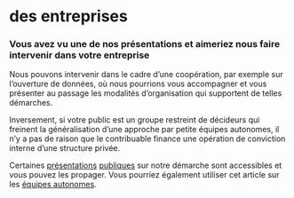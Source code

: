 # des entreprises

### Vous avez vu une de nos présentations et aimeriez nous faire intervenir dans votre entreprise

Nous pouvons intervenir dans le cadre d’une coopération, par exemple sur l’ouverture de données, où nous pourrions vous accompagner et vous présenter au passage les modalités d’organisation qui supportent de telles démarches.

Inversement, si votre public est un groupe restreint de décideurs qui freinent la généralisation d’une approche par petite équipes autonomes, il n’y a pas de raison que le contribuable finance une opération de conviction interne d’une structure privée.

Certaines [présentations](https://www.youtube.com/watch?v=qAFm3HhoZNI) [publiques](https://www.infoq.com/fr/presentations/mix-it-pierre-pezziardi-startups-d-etat) sur notre démarche sont accessibles et vous pouvez les propager. Vous pourriez également utiliser cet article sur les [équipes autonomes](https://beta.gouv.fr/2016/11/28/equipes-autonomes).

